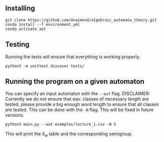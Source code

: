 ## Installing

```
git clone https://github.com/Unaimend/algebraic_automata_theory.git
conda install --f environment.yml
conda activate aat
```

## Testing
Running the tests will ensure that everything is working properly.

```
python3 -m unittest discover tests/
```


## Running the program on a given automaton
You can specify an input automaton with the `--aut` flag.
DISCLAIMER: Currently we do not ensure that eqv. classes of necessary length are tested, please provide a big enough word length to ensure that all classes are tested. This can be done with the `-N` flag. This will be fixed in future versions.

```
python3 main.py --aut examples/lecture_1.csv -N 5
```

This will print the $\delta_w$ table and the corresponding semigroup.
